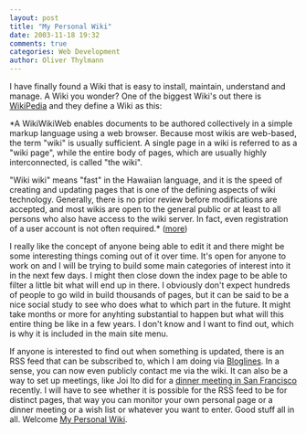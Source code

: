 ```yaml
---
layout: post
title: "My Personal Wiki"
date: 2003-11-18 19:32
comments: true
categories: Web Development
author: Oliver Thylmann
---
```



I have finally found a Wiki that is easy to install, maintain, understand and manage. A Wiki you wonder? One of the biggest Wiki's out there is [WikiPedia](http://en.wikipedia.org/) and they define a Wiki as this:

*A WikiWikiWeb enables documents to be authored collectively in a simple markup language using a web browser. Because most wikis are web-based, the term &quot;wiki&quot; is usually sufficient. A single page in a wiki is referred to as a &quot;wiki page&quot;, while the entire body of pages, which are usually highly interconnected, is called &quot;the wiki&quot;.

&quot;Wiki wiki&quot; means &quot;fast&quot; in the Hawaiian language, and it is the speed of creating and updating pages that is one of the defining aspects of wiki technology. Generally, there is no prior review before modifications are accepted, and most wikis are open to the general public or at least to all persons who also have access to the wiki server. In fact, even registration of a user account is not often required.* ([more](http://en2.wikipedia.org/wiki/Wiki))

I really like the concept of anyone being able to edit it and there might be some interesting things coming out of it over time. It's open for anyone to work on and I will be trying to build some main categories of interest into it in the next few days. I might then close down the index page to be able to filter a little bit what will end up in there. I obviously don't expect hundreds of people to go wild in build thousands of pages, but it can be said to be a nice social study to see who does what to which part in the future. It might take months or more for anyhting substantial to happen but what will this entire thing be like in a few years. I don't know and I want to find out, which is why it is included in the main site menu.

If anyone is interested to find out when something is updated, there is an RSS feed that can be subscribed to, which I am doing via [Bloglines](http://www.bloglines.com/).  In a sense, you can now even publicly contact me via the wiki. It can also be a way to set up meetings, like Joi Ito did for a [dinner meeting in San Francisco](http://joi.ito.com/joiwiki/DinnerSanFranNov11) recently. I will have to see whether it is possible for the RSS feed to be for distinct pages, that way you can monitor your own personal page or a dinner meeting or a wish list or whatever you want to enter. Good stuff all in all. Welcome [My Personal Wiki](/wiki/).


